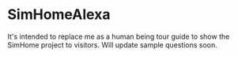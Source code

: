 # SimHomeAlexa
It's intended to replace me as a human being tour guide to show the SimHome project to visitors. 
Will update sample questions soon. 
